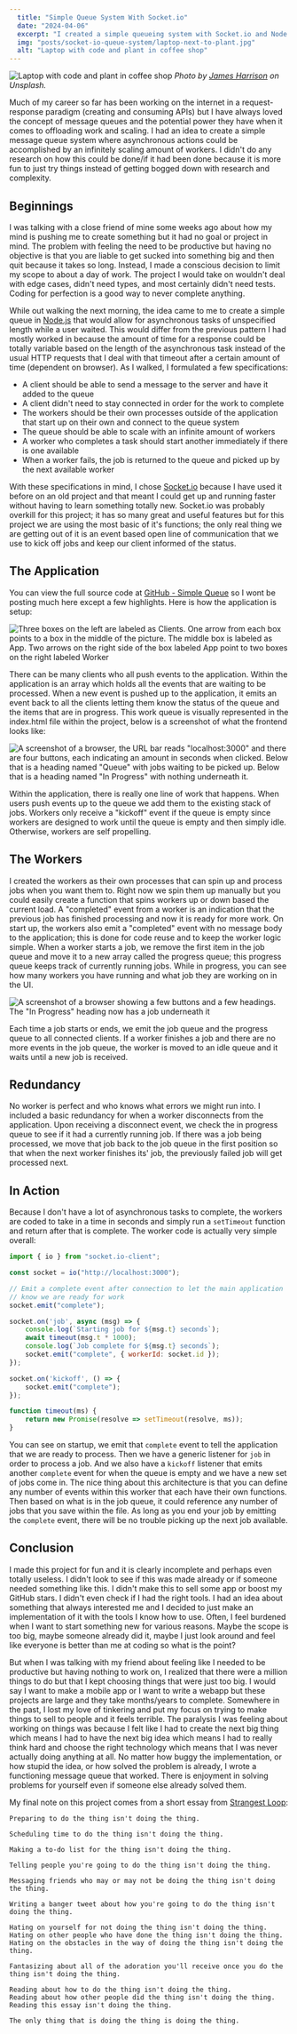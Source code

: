 ```yaml
---
  title: "Simple Queue System With Socket.io"
  date: "2024-04-06"
  excerpt: "I created a simple queueing system with Socket.io and Node.js in order to offload long asynchronous tasks outside of the event loop while leveraging an event based messaging system."
  img: "posts/socket-io-queue-system/laptop-next-to-plant.jpg"
  alt: "Laptop with code and plant in coffee shop"
---
```


![Laptop with code and plant in coffee shop](/images/posts/socket-io-queue-system/laptop-next-to-plant.jpg)
*Photo by [James Harrison](https://unsplash.com/photos/black-laptop-computer-turned-on-on-table-vpOeXr5wmR4) on Unsplash.*

Much of my career so far has been working on the internet in a request-response paradigm (creating and consuming APIs) but I have always loved the concept of message queues and the potential power they have when it comes to offloading work and scaling. I had an idea to create a simple message queue system where asynchronous actions could be accomplished by an infinitely scaling amount of workers. I didn't do any research on how this could be done/if it had been done because it is more fun to just try things instead of getting bogged down with research and complexity.

## Beginnings

I was talking with a close friend of mine some weeks ago about how my mind is pushing me to create something but it had no goal or project in mind. The problem with feeling the need to be productive but having no objective is that you are liable to get sucked into something big and then quit because it takes so long. Instead, I made a conscious decision to limit my scope to about a day of work. The project I would take on wouldn't deal with edge cases, didn't need types, and most certainly didn't need tests. Coding for perfection is a good way to never complete anything.

While out walking the next morning, the idea came to me to create a simple queue in [Node.js](https://nodejs.org) that would allow for asynchronous tasks of unspecified length while a user waited. This would differ from the previous pattern I had mostly worked in because the amount of time for a response could be totally variable based on the length of the asynchronous task instead of the usual HTTP requests that I deal with that timeout after a certain amount of time (dependent on browser). As I walked, I formulated a few specifications:

- A client should be able to send a message to the server and have it added to the queue
- A client didn't need to stay connected in order for the work to complete
- The workers should be their own processes outside of the application that start up on their own and connect to the queue system
- The queue should be able to scale with an infinite amount of workers
- A worker who completes a task should start another immediately if there is one available
- When a worker fails, the job is returned to the queue and picked up by the next available worker

With these specifications in mind, I chose [Socket.io](https://socket.io/) because I have used it before on an old project and that meant I could get up and running faster without having to learn something totally new. Socket.io was probably overkill for this project; it has so many great and useful features but for this project we are using the most basic of it's functions; the only real thing we are getting out of it is an event based open line of communication that we use to kick off jobs and keep our client informed of the status.

## The Application

You can view the full source code at [GitHub - Simple Queue](https://github.com/riderjensen/simple-queue) so I wont be posting much here except a few highlights. Here is how the application is setup:

![Three boxes on the left are labeled as Clients. One arrow from each box points to a box in the middle of the picture. The middle box is labeled as App. Two arrows on the right side of the box labeled App point to two boxes on the right labeled Worker](/images/posts/socket-io-queue-system/architecture.png)

There can be many clients who all push events to the application. Within the application is an array which holds all the events that are waiting to be processed. When a new event is pushed up to the application, it emits an event back to all the clients letting them know the status of the queue and the items that are in progress. This work queue is visually represented in the index.html file within the project, below is a screenshot of what the frontend looks like:

![A screenshot of a browser, the URL bar reads "localhost:3000" and there are four buttons, each indicating an amount in seconds when clicked. Below that is a heading named "Queue" with jobs waiting to be picked up. Below that is a heading named "In Progress" with nothing underneath it.](/images/posts/socket-io-queue-system/initial-queue.PNG)

Within the application, there is really one line of work that happens. When users push events up to the queue we add them to the existing stack of jobs. Workers only receive a "kickoff" event if the queue is empty since workers are designed to work until the queue is empty and then simply idle. Otherwise, workers are self propelling.


## The Workers

I created the workers as their own processes that can spin up and process jobs when you want them to. Right now we spin them up manually but you could easily create a function that spins workers up or down based the current load. A "completed" event from a worker is an indication that the previous job has finished processing and now it is ready for more work. On start up, the workers also emit a "completed" event with no message body to the application; this is done for code reuse and to keep the worker logic simple. When a worker starts a job, we remove the first item in the job queue and move it to a new array called the progress queue; this progress queue keeps track of currently running jobs. While in progress, you can see how many workers you have running and what job they are working on in the UI.

![A screenshot of a browser showing a few buttons and a few headings. The "In Progress" heading now has a job underneath it](/images/posts/socket-io-queue-system/job-in-progress.PNG)

Each time a job starts or ends, we emit the job queue and the progress queue to all connected clients. If a worker finishes a job and there are no more events in the job queue, the worker is moved to an idle queue and it waits until a new job is received.

## Redundancy

No worker is perfect and who knows what errors we might run into. I included a basic redundancy for when a worker disconnects from the application. Upon receiving a disconnect event, we check the in progress queue to see if it had a currently running job. If there was a job being processed, we move that job back to the job queue in the first position so that when the next worker finishes its' job, the previously failed job will get processed next.

## In Action

Because I don't have a lot of asynchronous tasks to complete, the workers are coded to take in a time in seconds and simply run a `setTimeout` function and return after that is complete. The worker code is actually very simple overall:

```javascript
import { io } from "socket.io-client";

const socket = io("http://localhost:3000");

// Emit a complete event after connection to let the main application
// know we are ready for work
socket.emit("complete");

socket.on('job', async (msg) => {
    console.log(`Starting job for ${msg.t} seconds`);
    await timeout(msg.t * 1000);
    console.log(`Job complete for ${msg.t} seconds`);
    socket.emit("complete", { workerId: socket.id });
});

socket.on('kickoff', () => {
    socket.emit("complete");
});

function timeout(ms) {
    return new Promise(resolve => setTimeout(resolve, ms));
}
```

You can see on startup, we emit that `complete` event to tell the application that we are ready to process. Then we have a generic listener for `job` in order to process a job. And we also have a `kickoff` listener that emits another `complete` event for when the queue is empty and we have a new set of jobs come in. The nice thing about this architecture is that you can define any number of events within this worker that each have their own functions. Then based on what is in the job queue, it could reference any number of jobs that you save within the file. As long as you end your job by emitting the `complete` event, there will be no trouble picking up the next job available.

## Conclusion

I made this project for fun and it is clearly incomplete and perhaps even totally useless. I didn't look to see if this was made already or if someone needed something like this. I didn't make this to sell some app or boost my GitHub stars. I didn't even check if I had the right tools. I had an idea about something that always interested me and I decided to just make an implementation of it with the tools I know how to use. Often, I feel burdened when I want to start something new for various reasons. Maybe the scope is too big, maybe someone already did it, maybe I just look around and feel like everyone is better than me at coding so what is the point?

But when I was talking with my friend about feeling like I needed to be productive but having nothing to work on, I realized that there were a million things to do but that I kept choosing things that were just too big. I would say I want to make a mobile app or I want to write a webapp but these projects are large and they take months/years to complete. Somewhere in the past, I lost my love of tinkering and put my focus on trying to make things to sell to people and it feels terrible. The paralysis I was feeling about working on things was because I felt like I had to create the next big thing which means I had to have the next big idea which means I had to really think hard and choose the right technology which means that I was never actually doing anything at all. No matter how buggy the implementation, or how stupid the idea, or how solved the problem is already, I wrote a functioning message queue that worked. There is enjoyment in solving problems for yourself even if someone else already solved them.

My final note on this project comes from a short essay from [Strangest Loop](https://strangestloop.io/essays/things-that-arent-doing-the-thing):

```text
Preparing to do the thing isn't doing the thing.

Scheduling time to do the thing isn't doing the thing.

Making a to-do list for the thing isn't doing the thing.

Telling people you're going to do the thing isn't doing the thing.

Messaging friends who may or may not be doing the thing isn't doing the thing.

Writing a banger tweet about how you're going to do the thing isn't doing the thing.

Hating on yourself for not doing the thing isn't doing the thing.
Hating on other people who have done the thing isn't doing the thing.
Hating on the obstacles in the way of doing the thing isn't doing the thing.

Fantasizing about all of the adoration you'll receive once you do the thing isn't doing the thing.

Reading about how to do the thing isn't doing the thing.
Reading about how other people did the thing isn't doing the thing.
Reading this essay isn't doing the thing.

The only thing that is doing the thing is doing the thing.
```